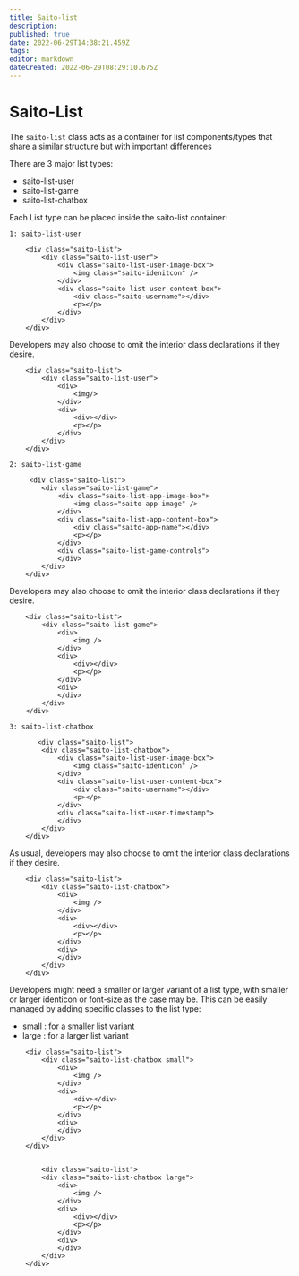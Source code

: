```yaml
---
title: Saito-list
description: 
published: true
date: 2022-06-29T14:38:21.459Z
tags: 
editor: markdown
dateCreated: 2022-06-29T08:29:10.675Z
---
```


# Saito-List

The ```saito-list``` class acts as a container for list components/types that share a similar structure but with important differences

There are 3 major list types:
- saito-list-user
- saito-list-game
- saito-list-chatbox



Each List type can be placed inside the saito-list container:

```1: saito-list-user```
```
    <div class="saito-list">
        <div class="saito-list-user">
            <div class="saito-list-user-image-box">
                <img class="saito-idenitcon" />
            </div>
            <div class="saito-list-user-content-box">
                <div class="saito-username"></div>
                <p></p>
            </div>
        </div>
    </div>
````

Developers may also choose to omit the interior class declarations if they desire.
````
    <div class="saito-list">
        <div class="saito-list-user">
            <div>
                <img/>
            </div>
            <div>
                <div></div>
                <p></p>
            </div> 
        </div>
    </div>
````



```2: saito-list-game```
```
     <div class="saito-list">
        <div class="saito-list-game">
            <div class="saito-list-app-image-box">
                <img class="saito-app-image" />
            </div>
            <div class="saito-list-app-content-box">
                <div class="saito-app-name"></div>
                <p></p>
            </div>
            <div class="saito-list-game-controls">
            </div>
        </div>
    </div>
````
Developers may also choose to omit the interior class declarations if they desire.

```
    <div class="saito-list">
        <div class="saito-list-game">
            <div>
                <img />
            </div>
            <div>
                <div></div>
                <p></p>
            </div>
            <div>
            </div>
        </div>
    </div>
````





```3: saito-list-chatbox```
````
       <div class="saito-list">
        <div class="saito-list-chatbox">
            <div class="saito-list-user-image-box">
                <img class="saito-identicon" />
            </div>
            <div class="saito-list-user-content-box">
                <div class="saito-username"></div>
                <p></p>
            </div>
            <div class="saito-list-user-timestamp">
            </div>
        </div>
    </div>
````

As usual, developers may also choose to omit the interior class declarations if they desire.
````
    <div class="saito-list">
        <div class="saito-list-chatbox">
            <div>
                <img />
            </div>
            <div>
                <div></div>
                <p></p>
            </div>
            <div>
            </div>
        </div>
    </div>
````




Developers might need a smaller or larger variant of a list type, with smaller or larger identicon or font-size as the case may be. This can be easily managed by adding specific classes to the list type:
 
- small  : for a smaller list variant
- large  : for a larger list variant



``````
    <div class="saito-list">
        <div class="saito-list-chatbox small">
            <div>
                <img />
            </div>
            <div>
                <div></div>
                <p></p>
            </div>
            <div>
            </div>
        </div>
    </div>
    
    
        <div class="saito-list">
        <div class="saito-list-chatbox large">
            <div>
                <img />
            </div>
            <div>
                <div></div>
                <p></p>
            </div>
            <div>
            </div>
        </div>
    </div>
    
    
    
    
    
``````
